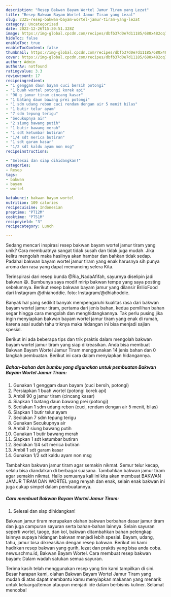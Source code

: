 ```yaml
---
description: "Resep Bakwan Bayam Wortel Jamur Tiram yang Lezat"
title: "Resep Bakwan Bayam Wortel Jamur Tiram yang Lezat"
slug: 2325-resep-bakwan-bayam-wortel-jamur-tiram-yang-lezat
category: Uncategorized
date: 2022-12-26T15:30:51.328Z
image: https://img-global.cpcdn.com/recipes/dbfb37d0e7d11185/680x482cq70/bakwan-bayam-wortel-jamur-tiram-foto-resep-utama.jpg
hideToc: false
enableToc: true
enableTocContent: false
thumbnail: https://img-global.cpcdn.com/recipes/dbfb37d0e7d11185/680x482cq70/bakwan-bayam-wortel-jamur-tiram-foto-resep-utama.jpg
cover: https://img-global.cpcdn.com/recipes/dbfb37d0e7d11185/680x482cq70/bakwan-bayam-wortel-jamur-tiram-foto-resep-utama.jpg
author: Admin
authorAv: notfound
ratingvalue: 3.3
reviewcount: 17
recipeingredient:
- "1 genggam daun bayam cuci bersih potongi"
- "1 buah wortel potongi korek api"
- "90 g jamur tiram cincang kasar"
- "1 batang daun bawang prei potongi"
- "1 sdm udang rebon cuci rendam dengan air 5 menit bilas"
- "1 butir telur ayam"
- "7 sdm tepung terigu"
- "Secukupnya air"
- "2 siung bawang putih"
- "1 butir bawang merah"
- "1 sdt ketumbar butiran"
- "1/4 sdt merica butiran"
- "1 sdt garam kasar"
- "1/2 sdt kaldu ayam non msg"
recipeinstructions:

- "Selesai dan siap dihidangkan!"
categories:
- Resep
tags:
- bakwan
- bayam
- wortel

katakunci: bakwan bayam wortel 
nutrition: 109 calories
recipecuisine: Indonesian
preptime: "PT12M"
cooktime: "PT51M"
recipeyield: "3"
recipecategory: Lunch

---
```





Sedang mencari inspirasi resep bakwan bayam wortel jamur tiram yang unik? Cara membuatnya sangat tidak susah dan tidak juga mudah. Jika keliru mengolah maka hasilnya akan hambar dan bahkan tidak sedap. Padahal bakwan bayam wortel jamur tiram yang enak harusnya sih punya aroma dan rasa yang dapat memancing selera Kita.





Terinspirasi dari resep bunda @Ria_NadaAfifah, sayurnya diselipin jadi bakwan 😄. Bumbunya saya modif mirip bakwan tempe yang saya posting sebelumnya. Berikut resep bakwan bayam jamur yang dilansir BrilioFood dari Instagram @dhiahoddie. foto: Instagram/@dhiahoddie.

Banyak hal yang sedikit banyak mempengaruhi kualitas rasa dari bakwan bayam wortel jamur tiram, pertama dari jenis bahan, kedua pemilihan bahan segar hingga cara mengolah dan menghidangkannya. Tak perlu pusing jika ingin menyiapkan bakwan bayam wortel jamur tiram yang enak di rumah, karena asal sudah tahu triknya maka hidangan ini bisa menjadi sajian spesial.






Berikut ini ada beberapa tips dan trik praktis dalam mengolah bakwan bayam wortel jamur tiram yang siap dikreasikan. Anda bisa membuat Bakwan Bayam Wortel Jamur Tiram menggunakan 14 jenis bahan dan 0 langkah pembuatan. Berikut ini cara dalam menyiapkan hidangannya.

<!--inarticleads1-->

##### Bahan-bahan dan bumbu yang digunakan untuk pembuatan Bakwan Bayam Wortel Jamur Tiram:

1. Gunakan 1 genggam daun bayam (cuci bersih, potongi)
1. Persiapkan 1 buah wortel (potongi korek api)
1. Ambil 90 g jamur tiram (cincang kasar)
1. Siapkan 1 batang daun bawang prei (potongi)
1. Sediakan 1 sdm udang rebon (cuci, rendam dengan air 5 menit, bilas)
1. Siapkan 1 butir telur ayam
1. Sediakan 7 sdm tepung terigu
1. Gunakan Secukupnya air
1. Ambil 2 siung bawang putih
1. Gunakan 1 butir bawang merah
1. Siapkan 1 sdt ketumbar butiran
1. Sediakan 1/4 sdt merica butiran
1. Ambil 1 sdt garam kasar
1. Gunakan 1/2 sdt kaldu ayam non msg


Tambahkan bakwan jamur tiram agar semakin nikmat. Semur telur kecap, selalu bisa diandalkan di berbagai suasana. Tambahkan bakwan jamur tiram agar semakin nikmat. Hallo semuanya kali ini kita akan membuat BAKWAN JAMUR TIRAM DAN WORTEL yang renyah dan enak, selain enak bakwan ini juga cukup simpel dalam pembuatannya. 

<!--inarticleads2-->

##### Cara membuat Bakwan Bayam Wortel Jamur Tiram:


1. Selesai dan siap dihidangkan!

Bakwan jamur tiram merupakan olahan bakwan berbahan dasar jamur tiram dan juga campuran sayuran serta bahan-bahan lainnya. Selain sayuran seperti wortel, taoge, dan kol, bakwan ditambahkan bahan pelengkap lainnya supaya hidangan bakwan menjadi lebih spesial. Bayam, udang, tahu, jamur bisa dikreasikan dengan resep bakwan. Berikut ini kami hadirkan resep bakwan yang gurih, lezat dan praktis yang bisa anda coba. news.schmu.id, Bakwan Bayam Wortel. Cara membuat resep bakwan bayam: Dalam wadah satukan semua sayuran. 

Terima kasih telah menggunakan resep yang tim kami tampilkan di sini. Besar harapan kami, olahan Bakwan Bayam Wortel Jamur Tiram yang mudah di atas dapat membantu kamu menyiapkan makanan yang menarik untuk keluarga/teman ataupun menjadi ide dalam berbisnis kuliner. Selamat mencoba!
